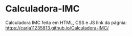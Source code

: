 # Calculadora-IMC
Calculadora IMC feita em HTML, CSS e JS
link da págnia: https://carla11235813.github.io/Calculadora-IMC/
